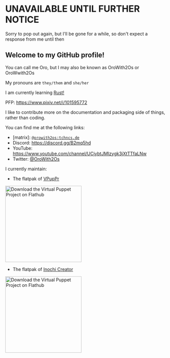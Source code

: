 # UNAVAILABLE UNTIL FURTHER NOTICE

Sorry to pop out again, but I'll be gone for a while, so don't expect a response from me until then

## Welcome to my GitHub profile!

You can call me Oro, but I may also be known as OroWith2Os or OroWwith2Os

My pronouns are `they/them` and `she/her`

I am currently learning [Rust!](https://www.rust-lang.org)

PFP: https://www.pixiv.net/i/101595772

I like to contribute more on the documentation and packaging side of things, rather than coding.

You can find me at the following links:

- \[matrix\]: [`@orowith2os:tchncs.de`](https://matrix.to/#/@orowith2os:tchncs.de)
- Discord: https://discord.gg/B2mq5hd
- YouTube: https://www.youtube.com/channel/UCjybtJMIzygk3jXtTTfaLNw
- Twitter: [@OroWith2Os](https://twitter.com/OroWith2Os)

I currently maintain: 

* The flatpak of [VPupPr](https://github.com/flathub/com.github.virtual_puppet_project.vpuppr)

<a href='https://beta.flathub.org/apps/details/com.github.virtual_puppet_project.vpuppr'><img width='240' alt='Download the Virtual Puppet Project on Flathub' src='https://flathub.org/assets/badges/flathub-badge-en.png'/></a>

* The flatpak of [Inochi Creator](https://github.com/flathub/com.inochi2d.inochi-creator)

<a href='https://beta.flathub.org/apps/details/com.inochi2d.inochi-creator'><img width='240' alt='Download the Virtual Puppet Project on Flathub' src='https://flathub.org/assets/badges/flathub-badge-en.png'/></a>
